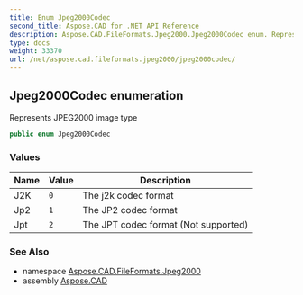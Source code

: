 ```yaml
---
title: Enum Jpeg2000Codec
second_title: Aspose.CAD for .NET API Reference
description: Aspose.CAD.FileFormats.Jpeg2000.Jpeg2000Codec enum. Represents JPEG2000 image type
type: docs
weight: 33370
url: /net/aspose.cad.fileformats.jpeg2000/jpeg2000codec/
---
```

## Jpeg2000Codec enumeration

Represents JPEG2000 image type

```csharp
public enum Jpeg2000Codec
```

### Values

| Name | Value | Description |
| --- | --- | --- |
| J2K | `0` | The j2k codec format |
| Jp2 | `1` | The JP2 codec format |
| Jpt | `2` | The JPT codec format (Not supported) |

### See Also

* namespace [Aspose.CAD.FileFormats.Jpeg2000](../../aspose.cad.fileformats.jpeg2000/)
* assembly [Aspose.CAD](../../)


